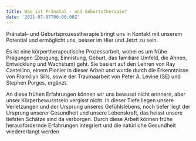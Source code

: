 ```yaml
---
title: Was ist Pränatal - und Geburtstherapie?
date: '2021-07-07T00:00:00Z'
---
```

Pränatal– und Geburtsprozesstherapie bringt uns in Kontakt mit unserem Potential und ermöglicht uns, besser im Hier und Jetzt zu sein. 

Es ist eine körpertherapeutische Prozessarbeit, wobei es um frühe Prägungen (Zeugung, Einnistung, Geburt, das familiäre Umfeld, die Ahnen, Entwicklung und Wachstum) geht. Sie basiert auf den Lehren von Ray Castellino, einem Pionier in dieser Arbeit und wurde durch die Erkenntnisse von Frankliyn Sills, sowie der Traumaarbeit von Peter A. Levine (SE) und Stephen Porges, ergänzt. 

An diese frühen Erfahrungen können wir uns bewusst nicht erinnern, aber unser Körperbewusstsein vergisst nicht. In dieser Tiefe liegen unsere Verletzungen und der Ursprung unseres Gefühlslebens, noch tiefer liegt der Ursprung unserer Gesundheit und unsere Lebenskraft, das heisst unsere tiefsten Schätze sind da verborgen. Durch diese Arbeit können frühe herausfordernde Erfahrungen integriert und die natürliche Gesundheit wiedererlangt werden
